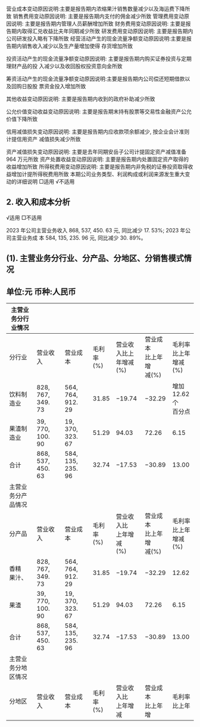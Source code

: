 营业成本变动原因说明:主要是报告期内浓缩果汁销售数量减少以及海运费下降所致 销售费用变动原因说明: 主要是报告期内支付的佣金减少所致 管理费用变动原因说明: 主要是报告期内管理人员薪酬增加所致 财务费用变动原因说明: 主要是报告期内取得汇兑收益比夫年同期减少所致 研发费用变动原因说明: 主要是报告期内公司研发投入略有下降所致 经营活动产生的现金流量净额变动原因说明:主要是报告期内销售收入减少以及生产量增加使得 存货增加所致

投资活动产生的现金流量净额变动原因说明: 主要是报告期内购买证券投资与定期理财产品的投 入减少以及收回股权投资意向金所致

筹资活动产生的现金流量净额变动原因说明:主要是报告期内公司偿还短期借款以及回购日股股 票资金投入增加所致

其他收益变动原因说明: 主要是报告期内收到的政府补助减少所致

公允价值变动收益变动原因说明: 主要是报告期末持有股票等交易性金融资产公允价值下降所致

信用减值损失变动原因说明: 主要是报告期内应收款项余额减少, 按企业会计准则计提信用资产 减值损失减少所致

资产减值损失变动原因说明: 主要是去年同期安岳子公司计提固定资产减值准备 964 万元所致 资产处置收益变动原因说明: 主要是报告期内处置固定资产取得的收益增加所致 所得税费用变动原因说明: 主要是报告期内非免税的证券投资取得收益增加计提所得税费用所致 本期公司业务类型、利润构成或利润来源发生重大变动的详细说明 □适用 √不适用

## 2. 收入和成本分析

√适用 □不适用

2023 年公司主营业务收入 868, 537, 450. 63 元, 同比减少 17. 53%; 2023 年公司主营业务成 本 584, 135, 235. 96 元, 同比减少 30. 89%。

## (1). 主营业务分行业、分产品、分地区、分销售模式情况

## 单位:元 币种:人民币

| 主营业务分行业情况 |                   |                   |            |                          |                      |                     |
|-----------|-------------------|-------------------|------------|--------------------------|----------------------|---------------------|
| 分行业       | 营业收入              | 营业成本              | 毛利率<br>(%) | 营业收<br>入比上<br>年增减<br>(%) | 营业成本<br>比上年增<br>减(%) | 毛利率<br>比上年<br>增减(%) |
| 饮料制造业     | 828, 767, 349. 73 | 564, 764, 912. 29 | 31.85      | $-19.74$                 | $-32.29$             | 增加<br>12.62个<br>百分点 |
| 果渣制造业     | 39, 770, 100. 90  | 19, 370, 323. 67  | 51.29      | 94.03                    | 72.26                | 6.15                |
| 合计        | 868, 537, 450. 63 | 584, 135, 235. 96 | 32.74      | $-17.53$                 | $-30.89$             | 13.00               |
| 主营业务分产品情况 |                   |                   |            |                          |                      |                     |
| 分产品       | 营业收入              | 营业成本              | 毛利率<br>(%) | 营业收入比<br>上年增减<br>(%)     | 营业成本<br>比上年增<br>减(%) | 毛利率<br>比上年<br>增减(%) |
| 香精<br>果汁、 | 828, 767, 349. 73 | 564, 764, 912. 29 | 31.85      | $-19.74$                 | $-32.29$             | 12.62               |
| 果渣        | 39, 770, 100. 90  | 19, 370, 323. 67  | 51.29      | 94.03                    | 72.26                | 6.15                |
| 合计        | 868, 537, 450. 63 | 584, 135, 235. 96 | 32.74      | $-17.53$                 | $-30.89$             | 13.00               |
| 主营业务分地区情况 |                   |                   |            |                          |                      |                     |
| 分地区       | 营业收入              | 营业成本              | 毛利率<br>(%) | 营业收入比<br>上年增减            | 营业成本<br>比上年增         | 毛利率<br>比上年          |